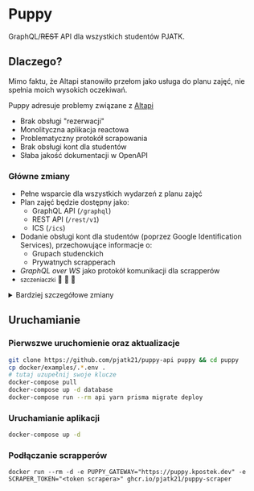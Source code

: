 # Puppy
GraphQL/~~REST~~ API dla wszystkich studentów PJATK.

## Dlaczego?
Mimo faktu, że Altapi stanowiło przełom jako usługa do planu zajęć, nie spełnia moich wysokich oczekiwań.

Puppy adresuje problemy związane z [Altapi](https://github.com/pjatk21/altapi)
 - Brak obsługi "rezerwacji"
 - Monolityczna aplikacja reactowa
 - Problematyczny protokół scrapowania
 - Brak obsługi kont dla studentów
 - Słaba jakość dokumentacji w OpenAPI

### Główne zmiany
 - Pełne wsparcie dla wszystkich wydarzeń z planu zajęć
 - Plan zajęć będzie dostępny jako:
   - GraphQL API (`/graphql`)
   - REST API (`/rest/v1`)
   - ICS (`/ics`)
 - Dodanie obsługi kont dla studentów (poprzez Google Identification Services), przechowujące informacje o:
   - Grupach studenckich
   - Prywatnych scrapperach
 - *GraphQL over WS* jako protokół komunikacji dla scrapperów
 - <small>szczeniaczki</small> 🐾 🐶 🥺

<details>
  <summary>Bardziej szczegółowe zmiany</summary>

  #### Baza danych
  W Altapi wykorzystywana była biblioteka `mongoose` (wraz z MongoDB). Zostanie ona zastąpiona przez ORM [Prisma](https://www.prisma.io/) wraz z Postgres.

  #### Scrappery
  Altapi było pozbawione jakiejkolwiek autentykacji czy autoryzacji. Scrappery były wewnątrz zaufanej sieci i całe dostarczanie danych było oparte wyłącznie o zaufanie. Tym razem każdy scrapper będzie miał przypisanego właściciela.

  #### Konwencje
  Poprzedni projekt całkowicie był napisany w konwencji *code first*. W tym projekcie jednak została zastosowana konwencja *schema first*, ponieważ brak dobrego *type reflection* w TypeScript utrudnia pracę na dłuższą metę.

  Również tym razem ESLint będzie miał surowsze zasady związane z pisaniem *type safe* kodu.

  #### Runtime
  Mimo, że NestJS, framework który został wykorzystany do tworzenia aplikacji, wykorzystuje domyślnie CommonJS, w tym projekcie wszystko wykorzystuje ES Modules oraz targetuje w najnowsze wersje Node'a.

  #### WASI/WASM (feat. Rust)
  W stabilnej fazie projektu zostaną zaimplementowane moduły WASI/WASM obsługę parsowania HTML'a zapewniające otrzymanego z scrappera.

  #### SSR (feat. Vite)
  W tym projekcie zostanie zaimplementowana obsługa SSR dla *landing page*. Aplikacja do planu zajęć pozostanie jako SPA.

</details>

## Uruchamianie

### Pierwszwe uruchomienie oraz aktualizacje

```bash
git clone https://github.com/pjatk21/puppy-api puppy && cd puppy
cp docker/examples/.*.env .
# tutaj uzupełnij swoje klucze
docker-compose pull
docker-compose up -d database
docker-compose run --rm api yarn prisma migrate deploy
```

### Uruchamianie aplikacji

```bash
docker-compose up -d
```

### Podłączanie scrapperów

```
docker run --rm -d -e PUPPY_GATEWAY="https://puppy.kpostek.dev" -e SCRAPER_TOKEN="<token scrapera>" ghcr.io/pjatk21/puppy-scraper
```
